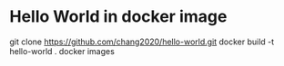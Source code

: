 # Hello World in docker image
git clone https://github.com/chang2020/hello-world.git
docker build -t hello-world .
docker images
